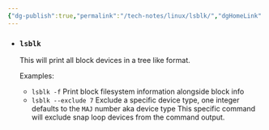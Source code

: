 ```yaml
---
{"dg-publish":true,"permalink":"/tech-notes/linux/lsblk/","dgHomeLink":true,"dgPassFrontmatter":false}
---
```


- ### `lsblk`

  This will print all block devices in a tree like format.

  Examples:

  - `lsblk -f` Print block filesystem information alongside block info
  - `lsblk --exclude 7` Exclude a specific device type, one integer defaults to the `MAJ` number aka device type
    This specific command will exclude snap loop devices from the command output.

